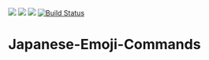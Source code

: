 [![](https://img.shields.io/badge/Discord-MMD-green.svg?style=flat&logo=Discord)](https://discord.mcmoddev.com)
[![](http://cf.way2muchnoise.eu/full_japanese-emoji-commands_downloads.svg)](http://minecraft.curseforge.com/projects/japanese-emoji-commands) [![](http://cf.way2muchnoise.eu/versions/Minecraft_japanese-emoji-commands_all.svg)](http://minecraft.curseforge.com/projects/japanese-emoji-commands)
[![Build Status](https://ci.mcmoddev.com/view/ProxyNeko/job/ProxyNeko/job/Japanese%20Emojii%20Commands/job/Japanese%20Emojii%20Commands%201.8.9/badge/icon)](https://ci.mcmoddev.com/view/ProxyNeko/job/ProxyNeko/job/Japanese%20Emojii%20Commands/job/Japanese%20Emojii%20Commands%201.8.9/)

# Japanese-Emoji-Commands